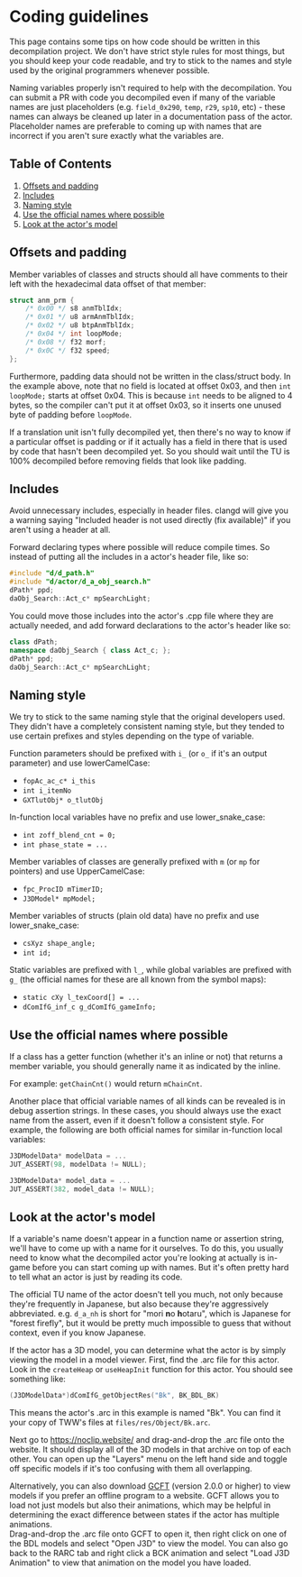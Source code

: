 # Coding guidelines

This page contains some tips on how code should be written in this decompilation project. We don't have strict style rules for most things, but you should keep your code readable, and try to stick to the names and style used by the original programmers whenever possible.

Naming variables properly isn't required to help with the decompilation. You can submit a PR with code you decompiled even if many of the variable names are just placeholders (e.g. `field_0x290`, `temp`, `r29`, `sp10`, etc) - these names can always be cleaned up later in a documentation pass of the actor. Placeholder names are preferable to coming up with names that are incorrect if you aren't sure exactly what the variables are.

## Table of Contents

1. [Offsets and padding](#offsets-and-padding)
2. [Includes](#includes)
3. [Naming style](#naming-style)
4. [Use the official names where possible](#use-the-official-names-where-possible)
5. [Look at the actor's model](#look-at-the-actors-model)

## Offsets and padding

Member variables of classes and structs should all have comments to their left with the hexadecimal data offset of that member:

```cpp
struct anm_prm {
    /* 0x00 */ s8 anmTblIdx;
    /* 0x01 */ u8 armAnmTblIdx;
    /* 0x02 */ u8 btpAnmTblIdx;
    /* 0x04 */ int loopMode;
    /* 0x08 */ f32 morf;
    /* 0x0C */ f32 speed;
};
```

Furthermore, padding data should not be written in the class/struct body. In the example above, note that no field is located at offset 0x03, and then `int loopMode;` starts at offset 0x04. This is because `int` needs to be aligned to 4 bytes, so the compiler can't put it at offset 0x03, so it inserts one unused byte of padding before `loopMode`.

If a translation unit isn't fully decompiled yet, then there's no way to know if a particular offset is padding or if it actually has a field in there that is used by code that hasn't been decompiled yet. So you should wait until the TU is 100% decompiled before removing fields that look like padding.

## Includes

Avoid unnecessary includes, especially in header files. clangd will give you a warning saying "Included header is not used directly (fix available)" if you aren't using a header at all.

Forward declaring types where possible will reduce compile times. So instead of putting all the includes in a actor's header file, like so:

```cpp
#include "d/d_path.h"
#include "d/actor/d_a_obj_search.h"
dPath* ppd;
daObj_Search::Act_c* mpSearchLight;
```

You could move those includes into the actor's .cpp file where they are actually needed, and add forward declarations to the actor's header like so:

```cpp
class dPath;
namespace daObj_Search { class Act_c; };
dPath* ppd;
daObj_Search::Act_c* mpSearchLight;
```

## Naming style

We try to stick to the same naming style that the original developers used. They didn't have a completely consistent naming style, but they tended to use certain prefixes and styles depending on the type of variable.

Function parameters should be prefixed with `i_` (or `o_` if it's an output parameter) and use lowerCamelCase:

* `fopAc_ac_c* i_this`
* `int i_itemNo`
* `GXTlutObj* o_tlutObj`

In-function local variables have no prefix and use lower_snake_case:

* `int zoff_blend_cnt = 0;`
* `int phase_state = ...`

Member variables of classes are generally prefixed with `m` (or `mp` for pointers) and use UpperCamelCase:

* `fpc_ProcID mTimerID;`
* `J3DModel* mpModel;`

Member variables of structs (plain old data) have no prefix and use lower_snake_case:

* `csXyz shape_angle;`
* `int id;`

Static variables are prefixed with `l_`, while global variables are prefixed with `g_` (the official names for these are all known from the symbol maps):

* `static cXy l_texCoord[] = ...`
* `dComIfG_inf_c g_dComIfG_gameInfo;`

## Use the official names where possible

If a class has a getter function (whether it's an inline or not) that returns a member variable, you should generally name it as indicated by the inline.

For example: `getChainCnt()` would return `mChainCnt`.

Another place that official variable names of all kinds can be revealed is in debug assertion strings. In these cases, you should always use the exact name from the assert, even if it doesn't follow a consistent style. For example, the following are both official names for similar in-function local variables:

```cpp
J3DModelData* modelData = ...
JUT_ASSERT(98, modelData != NULL);
```

```cpp
J3DModelData* model_data = ...
JUT_ASSERT(382, model_data != NULL);
```

## Look at the actor's model

If a variable's name doesn't appear in a function name or assertion string, we'll have to come up with a name for it ourselves. To do this, you usually need to know what the decompiled actor you're looking at actually is in-game before you can start coming up with names. But it's often pretty hard to tell what an actor is just by reading its code.

The official TU name of the actor doesn't tell you much, not only because they're frequently in Japanese, but also because they're aggressively abbreviated. e.g. `d_a_nh` is short for "mori **n**o **h**otaru", which is Japanese for "forest firefly", but it would be pretty much impossible to guess that without context, even if you know Japanese.

If the actor has a 3D model, you can determine what the actor is by simply viewing the model in a model viewer. First, find the .arc file for this actor. Look in the `createHeap` or `useHeapInit` function for this actor. You should see something like:

```cpp
(J3DModelData*)dComIfG_getObjectRes("Bk", BK_BDL_BK)
```

This means the actor's .arc in this example is named "Bk". You can find it your copy of TWW's files at `files/res/Object/Bk.arc`.

Next go to https://noclip.website/ and drag-and-drop the .arc file onto the website. It should display all of the 3D models in that archive on top of each other. You can open up the "Layers" menu on the left hand side and toggle off specific models if it's too confusing with them all overlapping.

Alternatively, you can also download [GCFT](https://github.com/LagoLunatic/GCFT) (version 2.0.0 or higher) to view models if you prefer an offline program to a website. GCFT allows you to load not just models but also their animations, which may be helpful in determining the exact difference between states if the actor has multiple animations.  
Drag-and-drop the .arc file onto GCFT to open it, then right click on one of the BDL models and select "Open J3D" to view the model. You can also go back to the RARC tab and right click a BCK animation and select "Load J3D Animation" to view that animation on the model you have loaded.
